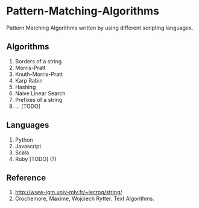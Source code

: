 Pattern-Matching-Algorithms
===========================

Pattern Matching Algorithms written by using different scripting languages.

## Algorithms

1. Borders of a string
2. Morris-Pratt
3. Knuth-Morris-Pratt
4. Karp Rabin
5. Hashing
6. Naive Linear Search
7. Prefixes of a string
4. ... [TODO]

## Languages

1. Python
2. Javascript
3. Scala
4. Ruby [TODO] (?)


## Reference

1. http://www-igm.univ-mlv.fr/~lecroq/string/
2. Crochemore, Maxime, Wojciech Rytter. Text Algorithms.
